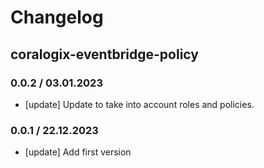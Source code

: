 # Changelog

## coralogix-eventbridge-policy

### 0.0.2 / 03.01.2023
* [update] Update to take into account roles and policies.

### 0.0.1 / 22.12.2023
* [update] Add first version
<!-- To add a new entry write: -->
<!-- ### version / full date -->
<!-- * [Update/Bug fix] message that describes the changes that you apply -->
